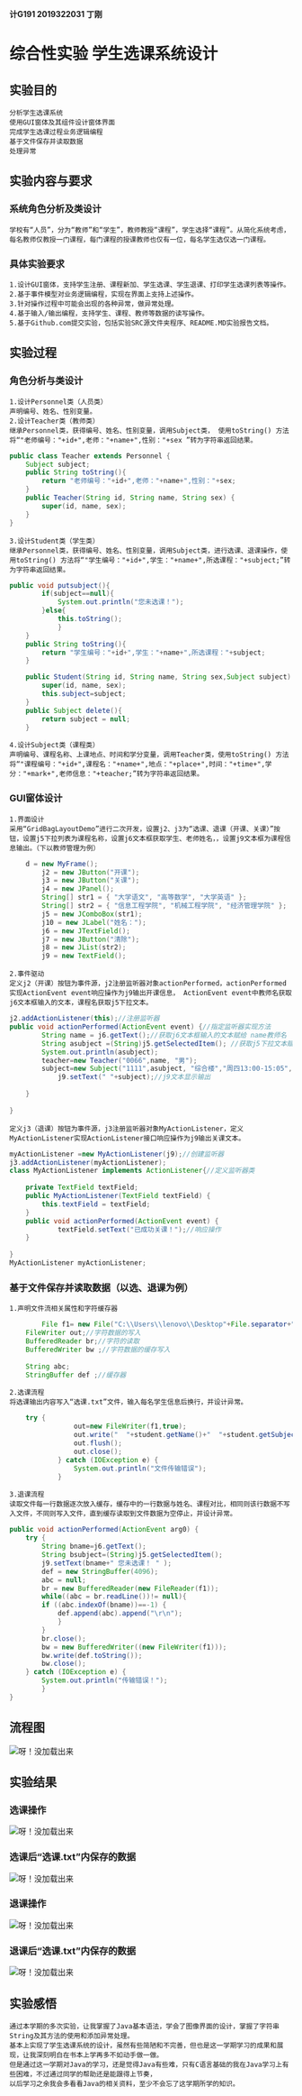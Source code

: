 **计G191 2019322031 丁刚**
# 综合性实验  学生选课系统设计
## 实验目的
    分析学生选课系统
    使用GUI窗体及其组件设计窗体界面
    完成学生选课过程业务逻辑编程
    基于文件保存并读取数据
    处理异常
## 实验内容与要求
### 系统角色分析及类设计
    学校有“人员”，分为“教师”和“学生”，教师教授“课程”，学生选择“课程”。从简化系统考虑，每名教师仅教授一门课程，每门课程的授课教师也仅有一位，每名学生选仅选一门课程。
### 具体实验要求
    1.设计GUI窗体，支持学生注册、课程新加、学生选课、学生退课、打印学生选课列表等操作。
    2.基于事件模型对业务逻辑编程，实现在界面上支持上述操作。
    3.针对操作过程中可能会出现的各种异常，做异常处理。
    4.基于输入/输出编程，支持学生、课程、教师等数据的读写操作。
    5.基于Github.com提交实验，包括实验SRC源文件夹程序、README.MD实验报告文档。
## 实验过程
### 角色分析与类设计
    1.设计Personnel类（人员类）
    声明编号、姓名、性别变量。
    2.设计Teacher类（教师类）
    继承Personnel类，获得编号、姓名、性别变量，调用Subject类， 使用toString() 方法将“"老师编号："+id+",老师："+name+",性别："+sex ”转为字符串返回结果。
```Java
public class Teacher extends Personnel {
	Subject subject;
	public String toString(){
		return "老师编号："+id+",老师："+name+",性别："+sex;
	}
	public Teacher(String id, String name, String sex) {
		super(id, name, sex);
	}
}
```
    3.设计Student类（学生类）
    继承Personnel类，获得编号、姓名、性别变量，调用Subject类，进行选课、退课操作，使用toString() 方法将“"学生编号："+id+",学生："+name+",所选课程："+subject;”转为字符串返回结果。
```Java
public void putsubject(){
		if(subject==null){
			System.out.println("您未选课！");
		}else{
			this.toString();
			}
	}
	public String toString(){
		return "学生编号："+id+",学生："+name+",所选课程："+subject;
	}

	public Student(String id, String name, String sex,Subject subject) {
		super(id, name, sex);
		this.subject=subject;
	}
	public Subject delete(){
		return subject = null;
	}
```
    4.设计Subject类（课程类）
    声明编号、课程名称、上课地点、时间和学分变量，调用Teacher类，使用toString() 方法将“"课程编号："+id+",课程名："+name+",地点："+place+",时间："+time+",学分："+mark+",老师信息："+teacher;”转为字符串返回结果。
### GUI窗体设计
    1.界面设计
    采用“GridBagLayoutDemo”进行二次开发，设置j2、j3为“选课、退课（开课、关课）”按钮，设置j5下拉列表为课程名称，设置j6文本框获取学生、老师姓名，，设置j9文本框为课程信息输出。（下以教师管理为例）
```Java
	d = new MyFrame();
        j2 = new JButton("开课");
        j3 = new JButton("关课");
        j4 = new JPanel();
        String[] str1 = { "大学语文", "高等数学", "大学英语" };
        String[] str2 = { "信息工程学院", "机械工程学院", "经济管理学院" };
        j5 = new JComboBox(str1);
        j10 = new JLabel("姓名：");
        j6 = new JTextField();
        j7 = new JButton("清除");
        j8 = new JList(str2);
        j9 = new TextField();
```
    2.事件驱动
    定义j2（开课）按钮为事件源，j2注册监听器对象actionPerformed，actionPerformed实现ActionEvent event响应操作为j9输出开课信息， ActionEvent event中教师名获取j6文本框输入的文本，课程名获取j5下拉文本。
```Java
j2.addActionListener(this);//注册监听器
public void actionPerformed(ActionEvent event) {//指定监听器实现方法
		String name = j6.getText();//获取j6文本框输入的文本赋给 name教师名
		String asubject =(String)j5.getSelectedItem(); //获取j5下拉文本赋给asubject课程名
		System.out.println(asubject);
		teacher=new Teacher("0066",name, "男");   
		subject=new Subject("1111",asubject, "综合楼","周四13:00-15:05",3,teacher);
      	    j9.setText(" "+subject);//j9文本显示输出	
		
	}
    
}
```
    定义j3（退课）按钮为事件源，j3注册监听器对象MyActionListener，定义MyActionListener实现ActionListener接口响应操作为j9输出关课文本。
```Java
myActionListener =new MyActionListener(j9);//创建监听器
j3.addActionListener(myActionListener);
class MyActionListener implements ActionListener{//定义监听器类
	
	private TextField textField;
	public MyActionListener(TextField textField) {
		this.textField = textField;
	}
	public void actionPerformed(ActionEvent event) {
			textField.setText("已成功关课！");//响应操作
	}
	
}
MyActionListener myActionListener;
```
### 基于文件保存并读取数据（以选、退课为例）
    1.声明文件流相关属性和字符缓存器
```Java
        File f1= new File("C:\\Users\\lenovo\\Desktop"+File.separator+"选课.txt"); //文件路径及名称
	FileWriter out;//字符数据的写入
	BufferedReader br;//字符的读取
	BufferedWriter bw ;//字符数据的缓存写入
	
	String abc;
	StringBuffer def ;//缓存器
```
    2.选课流程
    将选课输出内容写入“选课.txt”文件，输入每名学生信息后换行，并设计异常。
```Java
	try {
    	    	out=new FileWriter(f1,true);
    	    	out.write("  "+student.getName()+"  "+student.getSubject()+"\n");
    	    	out.flush();
    	    	out.close();
			} catch (IOException e) {
				System.out.println("文件传输错误");
			}
```
    3.退课流程
    读取文件每一行数据逐次放入缓存，缓存中的一行数据与姓名、课程对比，相同则该行数据不写入文件，不同则写入文件，直到缓存读取到文件数据为空停止，并设计异常。
```Java
public void actionPerformed(ActionEvent arg0) {
	try {
		String bname=j6.getText();
		String bsubject=(String)j5.getSelectedItem();
		j9.setText(bname+" 您未选课！ " );				
		def = new StringBuffer(4096);
		abc = null;
		br = new BufferedReader(new FileReader(f1)); 
		while((abc = br.readLine())!= null){ 
		if ((abc.indexOf(bname))==-1) {
			def.append(abc).append("\r\n");
			}       
		} 
		br.close(); 
		bw = new BufferedWriter((new FileWriter(f1))); 
		bw.write(def.toString()); 
		bw.close();
	} catch (IOException e) {
		System.out.println("传输错误！");
		}
}
```
## 流程图
![呀！没加载出来](https://github.com/Dolipor/Comprehensive-Experiment-Design-of-Students-Course-Selection-System/blob/master/流程图.png)
## 实验结果
### 选课操作
![呀！没加载出来](https://github.com/Dolipor/Comprehensive-Experiment-Design-of-Students-Course-Selection-System/blob/master/选课.png)
### 选课后“选课.txt”内保存的数据
![呀！没加载出来](https://github.com/Dolipor/Comprehensive-Experiment-Design-of-Students-Course-Selection-System/blob/master/文件1.png)
### 退课操作
![呀！没加载出来](https://github.com/Dolipor/Comprehensive-Experiment-Design-of-Students-Course-Selection-System/blob/master/退课.png)
### 退课后“选课.txt”内保存的数据
![呀！没加载出来](https://github.com/Dolipor/Comprehensive-Experiment-Design-of-Students-Course-Selection-System/blob/master/文件2.png)
## 实验感悟
    通过本学期的多次实验，让我掌握了Java基本语法，学会了图像界面的设计，掌握了字符串String及其方法的使用和添加异常处理。
    基本上实现了学生选课系统的设计，虽然有些简陋和不完善，但也是这一学期学习的成果和展现，让我深刻明白在书本上学再多不如动手做一做。
    但是通过这一学期对Java的学习，还是觉得Java有些难，只有C语言基础的我在Java学习上有些困难，不过通过同学的帮助还是能跟得上节奏，
    以后学习之余我会多看看Java的相关资料，至少不会忘了这学期所学的知识。
